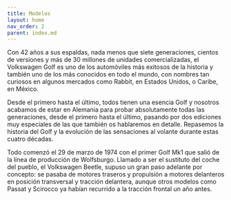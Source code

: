 ```yaml
---
title: Modelos
layout: home 
nav_order: 2
parent: index.md
---
```



Con 42 años a sus espaldas, nada menos que siete generaciones, cientos de versiones y más de 30 millones de unidades comercializadas, el Volkswagen Golf es uno de los automóviles más exitosos de la historia y también uno de los más conocidos en todo el mundo, con nombres tan curiosos en algunos mercados como Rabbit, en Estados Unidos, o Caribe, en México.

Desde el primero hasta el último, todos tienen una esencia Golf y nosotros acabamos de estar en Alemania para probar absolutamente todas las generaciones, desde el primero hasta el último, pasando por dos ediciones muy especiales de las que también os hablaremos en detalle. Repasemos la historia del Golf y la evolución de las sensaciones al volante durante estas cuatro décadas.

Todo comenzó el 29 de marzo de 1974 con el primer Golf Mk1 que salió de la línea de producción de Wolfsburgo. Llamado a ser el sustituto del coche del pueblo, el Volkswagen Beetle, supuso un gran paso adelante por concepto: se pasaba de motores traseros y propulsión a motores delanteros en posición transversal y tracción delantera, aunque otros modelos como Passat y Scirocco ya habían recurrido a la tracción frontal un año antes.


